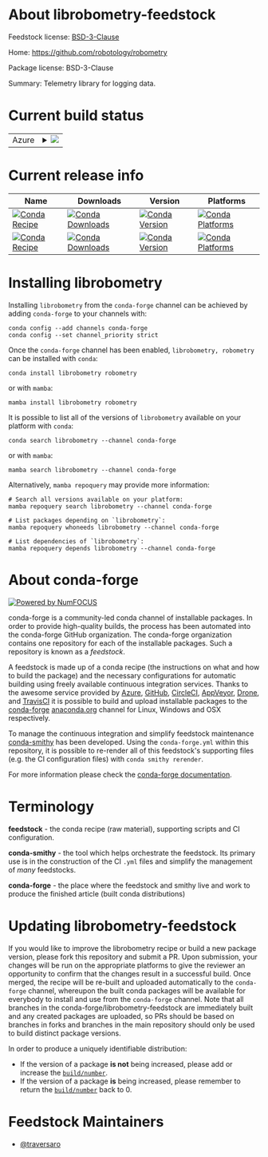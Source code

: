 About librobometry-feedstock
============================

Feedstock license: [BSD-3-Clause](https://github.com/conda-forge/librobometry-feedstock/blob/main/LICENSE.txt)

Home: https://github.com/robotology/robometry

Package license: BSD-3-Clause

Summary: Telemetry library for logging data.

Current build status
====================


<table>
    
  <tr>
    <td>Azure</td>
    <td>
      <details>
        <summary>
          <a href="https://dev.azure.com/conda-forge/feedstock-builds/_build/latest?definitionId=17254&branchName=main">
            <img src="https://dev.azure.com/conda-forge/feedstock-builds/_apis/build/status/librobometry-feedstock?branchName=main">
          </a>
        </summary>
        <table>
          <thead><tr><th>Variant</th><th>Status</th></tr></thead>
          <tbody><tr>
              <td>linux_64</td>
              <td>
                <a href="https://dev.azure.com/conda-forge/feedstock-builds/_build/latest?definitionId=17254&branchName=main">
                  <img src="https://dev.azure.com/conda-forge/feedstock-builds/_apis/build/status/librobometry-feedstock?branchName=main&jobName=linux&configuration=linux%20linux_64_" alt="variant">
                </a>
              </td>
            </tr><tr>
              <td>linux_aarch64</td>
              <td>
                <a href="https://dev.azure.com/conda-forge/feedstock-builds/_build/latest?definitionId=17254&branchName=main">
                  <img src="https://dev.azure.com/conda-forge/feedstock-builds/_apis/build/status/librobometry-feedstock?branchName=main&jobName=linux&configuration=linux%20linux_aarch64_" alt="variant">
                </a>
              </td>
            </tr><tr>
              <td>linux_ppc64le</td>
              <td>
                <a href="https://dev.azure.com/conda-forge/feedstock-builds/_build/latest?definitionId=17254&branchName=main">
                  <img src="https://dev.azure.com/conda-forge/feedstock-builds/_apis/build/status/librobometry-feedstock?branchName=main&jobName=linux&configuration=linux%20linux_ppc64le_" alt="variant">
                </a>
              </td>
            </tr><tr>
              <td>osx_64</td>
              <td>
                <a href="https://dev.azure.com/conda-forge/feedstock-builds/_build/latest?definitionId=17254&branchName=main">
                  <img src="https://dev.azure.com/conda-forge/feedstock-builds/_apis/build/status/librobometry-feedstock?branchName=main&jobName=osx&configuration=osx%20osx_64_" alt="variant">
                </a>
              </td>
            </tr><tr>
              <td>osx_arm64</td>
              <td>
                <a href="https://dev.azure.com/conda-forge/feedstock-builds/_build/latest?definitionId=17254&branchName=main">
                  <img src="https://dev.azure.com/conda-forge/feedstock-builds/_apis/build/status/librobometry-feedstock?branchName=main&jobName=osx&configuration=osx%20osx_arm64_" alt="variant">
                </a>
              </td>
            </tr><tr>
              <td>win_64</td>
              <td>
                <a href="https://dev.azure.com/conda-forge/feedstock-builds/_build/latest?definitionId=17254&branchName=main">
                  <img src="https://dev.azure.com/conda-forge/feedstock-builds/_apis/build/status/librobometry-feedstock?branchName=main&jobName=win&configuration=win%20win_64_" alt="variant">
                </a>
              </td>
            </tr>
          </tbody>
        </table>
      </details>
    </td>
  </tr>
</table>

Current release info
====================

| Name | Downloads | Version | Platforms |
| --- | --- | --- | --- |
| [![Conda Recipe](https://img.shields.io/badge/recipe-librobometry-green.svg)](https://anaconda.org/conda-forge/librobometry) | [![Conda Downloads](https://img.shields.io/conda/dn/conda-forge/librobometry.svg)](https://anaconda.org/conda-forge/librobometry) | [![Conda Version](https://img.shields.io/conda/vn/conda-forge/librobometry.svg)](https://anaconda.org/conda-forge/librobometry) | [![Conda Platforms](https://img.shields.io/conda/pn/conda-forge/librobometry.svg)](https://anaconda.org/conda-forge/librobometry) |
| [![Conda Recipe](https://img.shields.io/badge/recipe-robometry-green.svg)](https://anaconda.org/conda-forge/robometry) | [![Conda Downloads](https://img.shields.io/conda/dn/conda-forge/robometry.svg)](https://anaconda.org/conda-forge/robometry) | [![Conda Version](https://img.shields.io/conda/vn/conda-forge/robometry.svg)](https://anaconda.org/conda-forge/robometry) | [![Conda Platforms](https://img.shields.io/conda/pn/conda-forge/robometry.svg)](https://anaconda.org/conda-forge/robometry) |

Installing librobometry
=======================

Installing `librobometry` from the `conda-forge` channel can be achieved by adding `conda-forge` to your channels with:

```
conda config --add channels conda-forge
conda config --set channel_priority strict
```

Once the `conda-forge` channel has been enabled, `librobometry, robometry` can be installed with `conda`:

```
conda install librobometry robometry
```

or with `mamba`:

```
mamba install librobometry robometry
```

It is possible to list all of the versions of `librobometry` available on your platform with `conda`:

```
conda search librobometry --channel conda-forge
```

or with `mamba`:

```
mamba search librobometry --channel conda-forge
```

Alternatively, `mamba repoquery` may provide more information:

```
# Search all versions available on your platform:
mamba repoquery search librobometry --channel conda-forge

# List packages depending on `librobometry`:
mamba repoquery whoneeds librobometry --channel conda-forge

# List dependencies of `librobometry`:
mamba repoquery depends librobometry --channel conda-forge
```


About conda-forge
=================

[![Powered by
NumFOCUS](https://img.shields.io/badge/powered%20by-NumFOCUS-orange.svg?style=flat&colorA=E1523D&colorB=007D8A)](https://numfocus.org)

conda-forge is a community-led conda channel of installable packages.
In order to provide high-quality builds, the process has been automated into the
conda-forge GitHub organization. The conda-forge organization contains one repository
for each of the installable packages. Such a repository is known as a *feedstock*.

A feedstock is made up of a conda recipe (the instructions on what and how to build
the package) and the necessary configurations for automatic building using freely
available continuous integration services. Thanks to the awesome service provided by
[Azure](https://azure.microsoft.com/en-us/services/devops/), [GitHub](https://github.com/),
[CircleCI](https://circleci.com/), [AppVeyor](https://www.appveyor.com/),
[Drone](https://cloud.drone.io/welcome), and [TravisCI](https://travis-ci.com/)
it is possible to build and upload installable packages to the
[conda-forge](https://anaconda.org/conda-forge) [anaconda.org](https://anaconda.org/)
channel for Linux, Windows and OSX respectively.

To manage the continuous integration and simplify feedstock maintenance
[conda-smithy](https://github.com/conda-forge/conda-smithy) has been developed.
Using the ``conda-forge.yml`` within this repository, it is possible to re-render all of
this feedstock's supporting files (e.g. the CI configuration files) with ``conda smithy rerender``.

For more information please check the [conda-forge documentation](https://conda-forge.org/docs/).

Terminology
===========

**feedstock** - the conda recipe (raw material), supporting scripts and CI configuration.

**conda-smithy** - the tool which helps orchestrate the feedstock.
                   Its primary use is in the construction of the CI ``.yml`` files
                   and simplify the management of *many* feedstocks.

**conda-forge** - the place where the feedstock and smithy live and work to
                  produce the finished article (built conda distributions)


Updating librobometry-feedstock
===============================

If you would like to improve the librobometry recipe or build a new
package version, please fork this repository and submit a PR. Upon submission,
your changes will be run on the appropriate platforms to give the reviewer an
opportunity to confirm that the changes result in a successful build. Once
merged, the recipe will be re-built and uploaded automatically to the
`conda-forge` channel, whereupon the built conda packages will be available for
everybody to install and use from the `conda-forge` channel.
Note that all branches in the conda-forge/librobometry-feedstock are
immediately built and any created packages are uploaded, so PRs should be based
on branches in forks and branches in the main repository should only be used to
build distinct package versions.

In order to produce a uniquely identifiable distribution:
 * If the version of a package **is not** being increased, please add or increase
   the [``build/number``](https://docs.conda.io/projects/conda-build/en/latest/resources/define-metadata.html#build-number-and-string).
 * If the version of a package **is** being increased, please remember to return
   the [``build/number``](https://docs.conda.io/projects/conda-build/en/latest/resources/define-metadata.html#build-number-and-string)
   back to 0.

Feedstock Maintainers
=====================

* [@traversaro](https://github.com/traversaro/)

